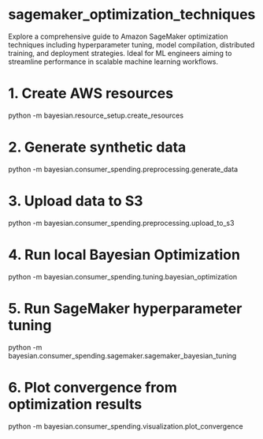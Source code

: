 # sagemaker_optimization_techniques
Explore a comprehensive guide to Amazon SageMaker optimization techniques including hyperparameter tuning, model compilation, distributed training, and deployment strategies. Ideal for ML engineers aiming to streamline performance in scalable machine learning workflows.



# 1. Create AWS resources
python -m bayesian.resource_setup.create_resources

# 2. Generate synthetic data
python -m bayesian.consumer_spending.preprocessing.generate_data

# 3. Upload data to S3
python -m bayesian.consumer_spending.preprocessing.upload_to_s3

# 4. Run local Bayesian Optimization
python -m bayesian.consumer_spending.tuning.bayesian_optimization

# 5. Run SageMaker hyperparameter tuning
python -m bayesian.consumer_spending.sagemaker.sagemaker_bayesian_tuning

# 6. Plot convergence from optimization results
python -m bayesian.consumer_spending.visualization.plot_convergence